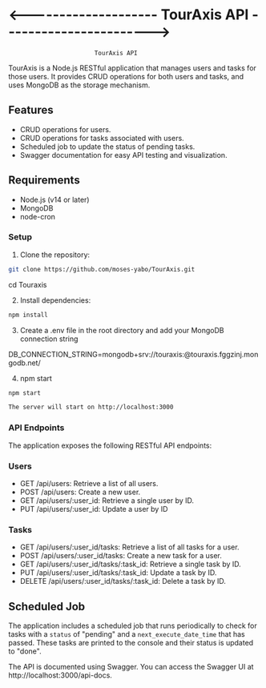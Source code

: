 #       <-------------------- TourAxis API ----------------------->
                            TourAxis API

TourAxis is a Node.js RESTful application that manages users and tasks for those users. It provides CRUD operations for both users and tasks, and uses MongoDB as the storage mechanism.

## Features

- CRUD operations for users.
- CRUD operations for tasks associated with users.
- Scheduled job to update the status of pending tasks.
- Swagger documentation for easy API testing and visualization.


## Requirements

- Node.js (v14 or later)
- MongoDB
- node-cron

### Setup

1. Clone the repository:

```bash
git clone https://github.com/moses-yabo/TourAxis.git
```
cd Touraxis

2. Install dependencies:

```bash
npm install

```
3. Create a .env file in the root directory and add your MongoDB connection string

DB_CONNECTION_STRING=mongodb+srv://touraxis:<password>@touraxis.fggzinj.mongodb.net/

4. npm start
```bash
npm start

The server will start on http://localhost:3000
```



### API Endpoints

The application exposes the following RESTful API endpoints:

### Users
- GET /api/users: Retrieve a list of all users.
- POST /api/users: Create a new user.
- GET /api/users/:user_id: Retrieve a single user by ID.
- PUT /api/users/:user_id: Update a user by ID

### Tasks
- GET /api/users/:user_id/tasks: Retrieve a list of all tasks for a user.
- POST /api/users/:user_id/tasks: Create a new task for a user.
- GET /api/users/:user_id/tasks/:task_id: Retrieve a single task by ID.
- PUT /api/users/:user_id/tasks/:task_id: Update a task by ID.
- DELETE /api/users/:user_id/tasks/:task_id: Delete a task by ID.


## Scheduled Job

The application includes a scheduled job that runs periodically to check for tasks with a `status` of "pending" and a `next_execute_date_time` that has passed. These tasks are printed to the console and their status is updated to "done".

The API is documented using Swagger. You can access the Swagger UI at http://localhost:3000/api-docs.